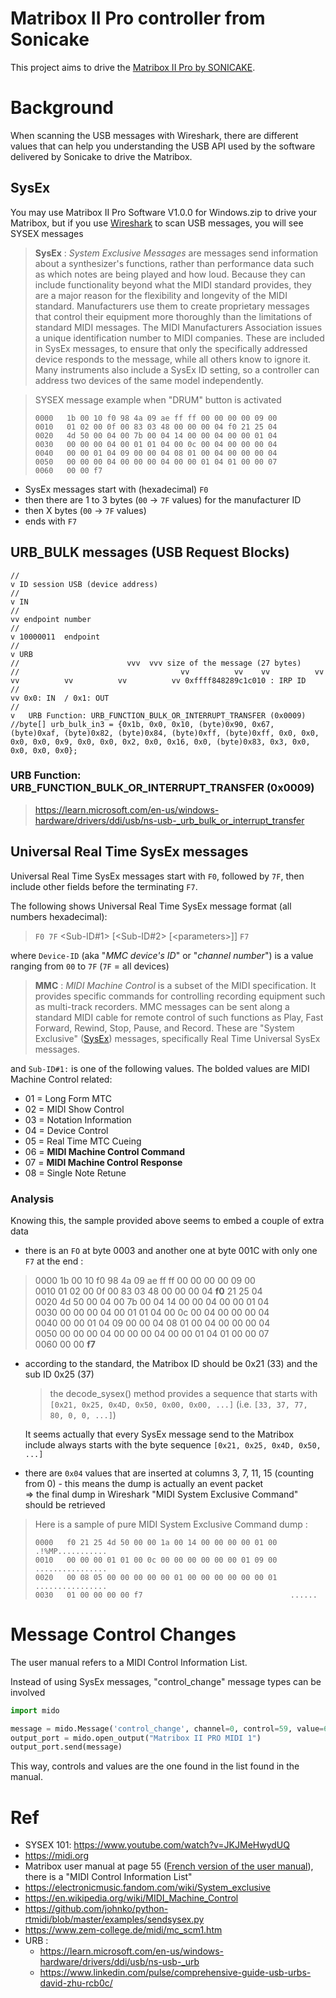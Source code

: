 Matribox II Pro controller from Sonicake 
===

This project aims to drive the [Matribox II Pro by SONICAKE](https://www.sonicake.com/pages/matribox-ii-pro-software-firmware-1).

# Background
When scanning the USB messages with Wireshark, there are different values that can help you understanding 
the USB API used by the software delivered by Sonicake to drive the Matribox. 

## SysEx
You may use Matribox II Pro Software V1.0.0 for Windows.zip to drive
your Matribox, but if you use [Wireshark](https://www.wireshark.org/) to scan USB messages,
you will see SYSEX messages

> **SysEx** : *System Exclusive Messages* are messages send information about a synthesizer's functions, 
> rather than performance data such as which notes are being played and how loud.
> Because they can include functionality beyond what the MIDI standard provides, they are a major reason 
> for the flexibility and longevity of the MIDI standard. Manufacturers use them to create proprietary messages
> that control their equipment more thoroughly than the limitations of standard MIDI messages.
> The MIDI Manufacturers Association issues a unique identification number to MIDI companies.
> These are included in SysEx messages, to ensure that only the specifically addressed device responds to the message, 
> while all others know to ignore it. Many instruments also include a SysEx ID setting, so a controller 
> can address two devices of the same model independently.

> SYSEX message example when "DRUM" button is activated
> ````
> 0000   1b 00 10 f0 98 4a 09 ae ff ff 00 00 00 00 09 00
> 0010   01 02 00 0f 00 83 03 48 00 00 00 04 f0 21 25 04
> 0020   4d 50 00 04 00 7b 00 04 14 00 00 04 00 00 01 04
> 0030   00 00 00 04 00 01 01 04 00 0c 00 04 00 00 00 04
> 0040   00 00 01 04 09 00 00 04 08 01 00 04 00 00 00 04
> 0050   00 00 00 04 00 00 00 04 00 00 01 04 01 00 00 07
> 0060   00 00 f7
> ````

* SysEx messages start with (hexadecimal) `F0` 
* then there are 1 to 3 bytes (`00` -> `7F` values) for the manufacturer ID
* then X bytes (`00` -> `7F` values)
* ends with `F7`
 
## URB_BULK messages (USB Request Blocks)
````
//                                                                                                                                                                    v ID session USB (device address)
//                                                                                                                                                                                  v IN
//                                                                                                                                                                                        vv endpoint number
//                                                                                                                                                                                v 10000011  endpoint
//                                                                                                                                                                                           v URB
//                        vvv  vvv size of the message (27 bytes)
//                                    vv          vv    vv          vv          vv          vv          vv          vv 0xffff848289c1c010 : IRP ID
//                                                                                                                                                     vv 0x0: IN  / 0x1: OUT
//                                                                                                                                           v   URB Function: URB_FUNCTION_BULK_OR_INTERRUPT_TRANSFER (0x0009)
//byte[] urb_bulk_in3 = {0x1b, 0x0, 0x10, (byte)0x90, 0x67, (byte)0xaf, (byte)0x82, (byte)0x84, (byte)0xff, (byte)0xff, 0x0, 0x0, 0x0, 0x0, 0x9, 0x0, 0x0, 0x2, 0x0, 0x16, 0x0, (byte)0x83, 0x3, 0x0, 0x0, 0x0, 0x0};
````

### URB Function: URB_FUNCTION_BULK_OR_INTERRUPT_TRANSFER (0x0009)
> https://learn.microsoft.com/en-us/windows-hardware/drivers/ddi/usb/ns-usb-_urb_bulk_or_interrupt_transfer

## Universal Real Time SysEx messages
Universal Real Time SysEx messages start with `F0`, followed by `7F`, then include other fields before the terminating `F7`.

The following shows Universal Real Time SysEx message format (all numbers hexadecimal):

> `F0 7F` <Device-ID> <Sub-ID#1> [<Sub-ID#2> [\<parameters\>]] `F7`

where `Device-ID` (aka "*MMC device's ID*" or "*channel number*") is a value ranging from `00` to `7F` (`7F` = all devices)

> **MMC** : *MIDI Machine Control* is a subset of the MIDI specification.
> It provides specific commands for controlling recording equipment 
> such as multi-track recorders. 
> MMC messages can be sent along a standard MIDI cable for remote control 
> of such functions as Play, Fast Forward, Rewind, Stop, Pause, and Record. 
> These are "System Exclusive" ([SysEx](https://en.wikipedia.org/wiki/MIDI#System_Exclusive_messages)) messages, 
> specifically Real Time Universal SysEx messages. 


and `Sub-ID#1:` is one of the following values. The bolded values are MIDI Machine Control related:
* 01 = Long Form MTC
* 02 = MIDI Show Control
* 03 = Notation Information
* 04 = Device Control
* 05 = Real Time MTC Cueing
* 06 = **MIDI Machine Control Command**
* 07 = **MIDI Machine Control Response**
* 08 = Single Note Retune 

### Analysis
Knowing this, the sample provided above seems to embed a couple of extra data

* there is an `FO` at byte 0003 and another one at byte  001C with only one `F7` at the end :
> 0000   1b 00 10 f0 98 4a 09 ae ff ff 00 00 00 00 09 00 <br>
> 0010   01 02 00 0f 00 83 03 48 00 00 00 04 **f0** 21 25 04 <br>
> 0020   4d 50 00 04 00 7b 00 04 14 00 00 04 00 00 01 04 <br>
> 0030   00 00 00 04 00 01 01 04 00 0c 00 04 00 00 00 04 <br>
> 0040   00 00 01 04 09 00 00 04 08 01 00 04 00 00 00 04 <br>
> 0050   00 00 00 04 00 00 00 04 00 00 01 04 01 00 00 07 <br>
> 0060   00 00 **f7** <br>
* according to the standard, the Matribox ID should be 0x21 (33) and the sub ID 0x25 (37)
   > the decode_sysex() method provides a sequence that starts with `[0x21, 0x25, 0x4D, 0x50, 0x00, 0x00, ...]` (i.e. `[33, 37, 77, 80, 0, 0, ...]`)
   
    It seems actually that every SysEx message send to the Matribox include always starts with the byte sequence `[0x21, 0x25, 0x4D, 0x50, ...]`
* there are `0x04` values that are inserted at columns 3, 7, 11, 15 (counting from 0) - this means the dump is actually an event packet  
 => the final dump in Wireshark "MIDI System Exclusive Command" should be retrieved

> Here is a sample of pure MIDI System Exclusive Command dump :
> ````
> 0000   f0 21 25 4d 50 00 00 1a 00 14 00 00 00 00 01 00   .!%MP...........
> 0010   00 00 00 01 01 00 0c 00 00 00 00 00 00 01 09 00   ................
> 0020   00 08 05 00 00 00 00 00 01 00 00 00 00 00 00 01   ................
> 0030   01 00 00 00 00 f7                                 ......
> ````

# Message Control Changes
The user manual refers to a MIDI Control Information List.

Instead of using SysEx messages, "control_change" message types can be involved
````python
import mido

message = mido.Message('control_change', channel=0, control=59, value=60)
output_port = mido.open_output("Matribox II PRO MIDI 1")
output_port.send(message)
````

This way, controls and values are the one found in the list found in the manual.

# Ref
* SYSEX 101: https://www.youtube.com/watch?v=JKJMeHwydUQ
* https://midi.org
* Matribox user manual at page 55 ([French version of the user manual](https://cdn.shopify.com/s/files/1/0100/1950/4185/files/QME-200_Manual-FR.pdf?v=1728524183)), there is a "MIDI Control Information List"
* https://electronicmusic.fandom.com/wiki/System_exclusive
* https://en.wikipedia.org/wiki/MIDI_Machine_Control
* https://github.com/johnko/python-rtmidi/blob/master/examples/sendsysex.py
* https://www.zem-college.de/midi/mc_scm1.htm
* URB : 
  * https://learn.microsoft.com/en-us/windows-hardware/drivers/ddi/usb/ns-usb-_urb
  * https://www.linkedin.com/pulse/comprehensive-guide-usb-urbs-david-zhu-rcb0c/